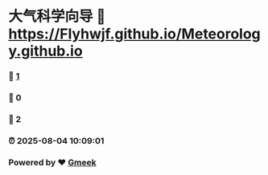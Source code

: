 # 大气科学向导 :link: https://Flyhwjf.github.io/Meteorology.github.io 
### :page_facing_up: [1](https://Flyhwjf.github.io/Meteorology.github.io/tag.html) 
### :speech_balloon: 0 
### :hibiscus: 2 
### :alarm_clock: 2025-08-04 10:09:01 
### Powered by :heart: [Gmeek](https://github.com/Meekdai/Gmeek)
